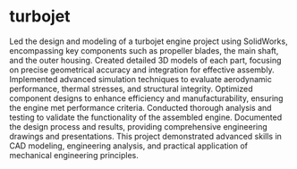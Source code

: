 # turbojet

Led the design and modeling of a turbojet engine project using SolidWorks, encompassing key components such as propeller blades, the main shaft, and the outer housing. Created detailed 3D models of each part, focusing on precise geometrical accuracy and integration for effective assembly. Implemented advanced simulation techniques to evaluate aerodynamic performance, thermal stresses, and structural integrity. Optimized component designs to enhance efficiency and manufacturability, ensuring the engine met performance criteria. Conducted thorough analysis and testing to validate the functionality of the assembled engine. Documented the design process and results, providing comprehensive engineering drawings and presentations. This project demonstrated advanced skills in CAD modeling, engineering analysis, and practical application of mechanical engineering principles.






